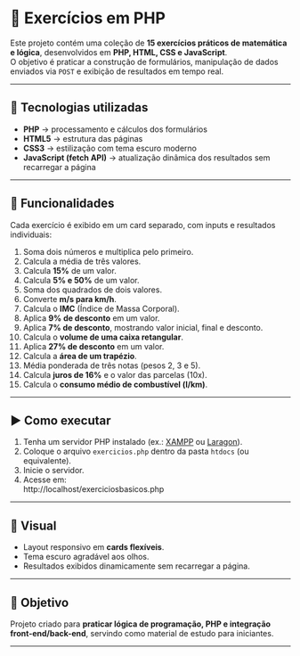 # 📝 Exercícios em PHP

Este projeto contém uma coleção de **15 exercícios práticos de matemática e lógica**, desenvolvidos em **PHP, HTML, CSS e JavaScript**.  
O objetivo é praticar a construção de formulários, manipulação de dados enviados via `POST` e exibição de resultados em tempo real.

---

## 🚀 Tecnologias utilizadas
- **PHP** → processamento e cálculos dos formulários  
- **HTML5** → estrutura das páginas  
- **CSS3** → estilização com tema escuro moderno  
- **JavaScript (fetch API)** → atualização dinâmica dos resultados sem recarregar a página  

---

## 📂 Funcionalidades
Cada exercício é exibido em um card separado, com inputs e resultados individuais:

1. Soma dois números e multiplica pelo primeiro.  
2. Calcula a média de três valores.  
3. Calcula **15%** de um valor.  
4. Calcula **5% e 50%** de um valor.  
5. Soma dos quadrados de dois valores.  
6. Converte **m/s para km/h**.  
7. Calcula o **IMC** (Índice de Massa Corporal).  
8. Aplica **9% de desconto** em um valor.  
9. Aplica **7% de desconto**, mostrando valor inicial, final e desconto.  
10. Calcula o **volume de uma caixa retangular**.  
11. Aplica **27% de desconto** em um valor.  
12. Calcula a **área de um trapézio**.  
13. Média ponderada de três notas (pesos 2, 3 e 5).  
14. Calcula **juros de 16%** e o valor das parcelas (10x).  
15. Calcula o **consumo médio de combustível (l/km)**.  

---

## ▶️ Como executar
1. Tenha um servidor PHP instalado (ex.: [XAMPP](https://www.apachefriends.org/pt_br/index.html) ou [Laragon](https://laragon.org/)).  
2. Coloque o arquivo `exercicios.php` dentro da pasta `htdocs` (ou equivalente).  
3. Inicie o servidor.  
4. Acesse em:  
http://localhost/exerciciosbasicos.php

---

## 🎨 Visual
- Layout responsivo em **cards flexíveis**.  
- Tema escuro agradável aos olhos.  
- Resultados exibidos dinamicamente sem recarregar a página.  

---

## 📌 Objetivo
Projeto criado para **praticar lógica de programação, PHP e integração front-end/back-end**, servindo como material de estudo para iniciantes.

---
